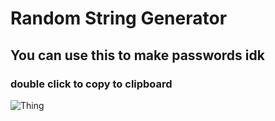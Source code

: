 # Random String Generator

## You can use this to make passwords idk

### double click to copy to clipboard 

![Thing](random1.gif)